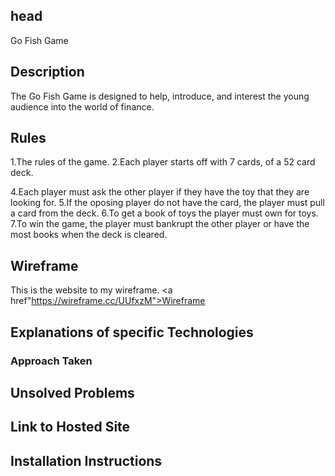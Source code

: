 ## head
Go Fish Game

## Description
The Go Fish Game is designed to help, introduce, and interest the young audience into the world of finance.

## Rules
1.The rules of the game.
2.Each player starts off with 7 cards, of a 52 card deck.
<!-- 3.They use cash to pay for the toys that they want from the opposing player. -->
4.Each player must ask the other player if they have the toy that they are looking for.
5.If the oposing player do not have the card, the player must pull a card from the deck.
6.To get a book of toys the player must own for toys.
7.To win the game, the player must bankrupt the other player or have the most books when the deck is cleared.

## Wireframe
This is the website to my wireframe.
<a href"https://wireframe.cc/UUfxzM">Wireframe</a>

## Explanations of specific Technologies 
### Approach Taken
## Unsolved Problems
## Link to Hosted Site
## Installation Instructions